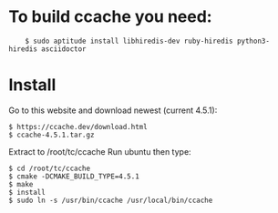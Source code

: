 # To build ccache you need:

    	$ sudo aptitude install libhiredis-dev ruby-hiredis python3-hiredis asciidoctor
      
# Install
  
  Go to this website and download newest (current 4.5.1):
    
    $ https://ccache.dev/download.html
    $ ccache-4.5.1.tar.gz

  Extract to /root/tc/ccache
  Run ubuntu then type:
  
    $ cd /root/tc/ccache
    $ cmake -DCMAKE_BUILD_TYPE=4.5.1
    $ make
    $ install
    $ sudo ln -s /usr/bin/ccache /usr/local/bin/ccache
